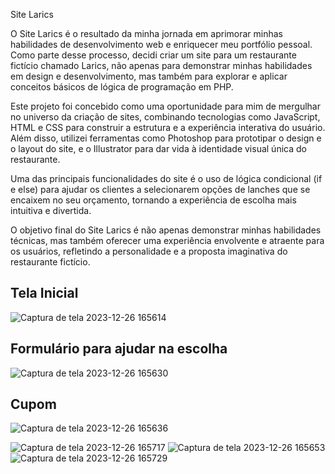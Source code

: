 Site Larics

O Site Larics é o resultado da minha jornada em aprimorar minhas habilidades de desenvolvimento web e enriquecer meu portfólio pessoal. Como parte desse processo, decidi criar um site para um restaurante fictício chamado Larics, não apenas para demonstrar minhas habilidades em design e desenvolvimento, mas também para explorar e aplicar conceitos básicos de lógica de programação em PHP.

Este projeto foi concebido como uma oportunidade para mim de mergulhar no universo da criação de sites, combinando tecnologias como JavaScript, HTML e CSS para construir a estrutura e a experiência interativa do usuário. Além disso, utilizei ferramentas como Photoshop para prototipar o design e o layout do site, e o Illustrator para dar vida à identidade visual única do restaurante.

Uma das principais funcionalidades do site é o uso de lógica condicional (if e else) para ajudar os clientes a selecionarem opções de lanches que se encaixem no seu orçamento, tornando a experiência de escolha mais intuitiva e divertida.

O objetivo final do Site Larics é não apenas demonstrar minhas habilidades técnicas, mas também oferecer uma experiência envolvente e atraente para os usuários, refletindo a personalidade e a proposta imaginativa do restaurante fictício.

<h2>Tela Inicial</h2>

![Captura de tela 2023-12-26 165614](https://github.com/indialkm/siteLarics/assets/129517270/acab1651-1462-4e11-96cf-e495afe66bc9)

<h2>Formulário para ajudar na escolha</h2>

![Captura de tela 2023-12-26 165630](https://github.com/indialkm/siteLarics/assets/129517270/310e1851-422f-43e0-bbab-3704edc2aadd)


<h2>Cupom</h2>

![Captura de tela 2023-12-26 165636](https://github.com/indialkm/siteLarics/assets/129517270/0ed5ddb1-4bde-4705-a742-2634528951c4)


![Captura de tela 2023-12-26 165717](https://github.com/indialkm/siteLarics/assets/129517270/5b0aa3a4-708a-4b24-a98d-2bbcaee49622)
![Captura de tela 2023-12-26 165653](https://github.com/indialkm/siteLarics/assets/129517270/b6b195a9-add7-48ce-8da0-65aa0617e044)
![Captura de tela 2023-12-26 165729](https://github.com/indialkm/siteLarics/assets/129517270/03b64d79-eba1-47f7-bb57-bad8004178f4)

